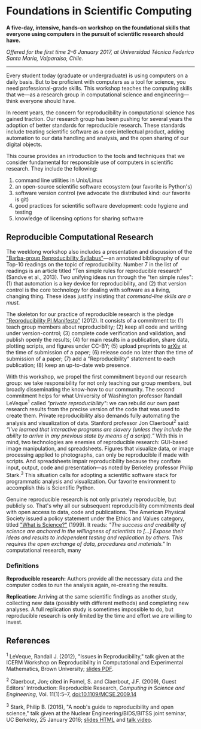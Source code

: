 # Foundations in Scientific Computing

**A five-day, intensive, hands-on workshop on the foundational skills that everyone using computers in the pursuit of scientific research should have.**

*Offered for the first time 2–6 January 2017, at Universidad Técnica Federico Santa María, Valparaíso, Chile.*

---

Every student today (graduate or undergraduate) is using computers on a daily basis.
But to be proficient with computers as a tool for science, you need professional-grade skills.
This workshop teaches the computing skills that we—as a research group in computational science and engineering—think everyone should have.

In recent years, the concern for reproducibility in computational science has gained traction.
Our research group has been pushing for several years the adoption of better standards for reproducible research.
These standards include treating scientific software as a core intellectual product, adding automation to our data handling and analysis, and the open sharing of our digital objects.

This course provides an introduction to the tools and techniques that we consider fundamental for responsible use of computers in scientific research. They include the following:

1. command line utilities in Unix/Linux 
2. an open-source scientific software ecosystem (our favorite is Python's)
3. software version control (we advocate the distributed kind: our favorite is git)
4. good practices for scientific software development: code hygiene and testing
5. knowledge of licensing options for sharing software 

## Reproducible Computational Research

The weeklong workshop also includes a presentation and discussion of the ["Barba-group Reproducibility Syllabus"](https://hackernoon.com/barba-group-reproducibility-syllabus-e3757ee635cf#.wn9brj30m)—an annotated bibliography of our Top-10 readings on the topic of reproducibility.
Number 7 in the list of readings is an article titled "Ten simple rules for reproducible research" (Sandve et al., 2013).
Two unifying ideas run through the "ten simple rules":
(1) that automation is a key device for reproducibility, and
(2) that version control is the core technology for dealing with software as a living, changing thing.
These ideas justify insisting that _command-line skills are a must._

The skeleton for our practice of reproducible research is the pledge ["Reproducibility PI Manifesto"](http://lorenabarba.com/gallery/reproducibility-pi-manifesto/) (2012).
It consists of a commitment to:
(1) teach group members about reproducibility; 
(2) keep all code and writing under version-control; 
(3) complete code verification and validation, and publish openly the results; 
(4) for main results in a publication, share data, plotting scripts, and figures under CC-BY; 
(5) upload preprints to [arXiv](https://arxiv.org) at the time of submission of a paper; 
(6) release code no later than the time of submission of a paper; 
(7) add a "Reproducibility" statement to each publication; 
(8) keep an up-to-date web presence.

With this workshop, we propel the first commitment beyond our research group: 
we take responsibility for not only teaching our group members, but broadly disseminating the know-how to our community. 
The second commitment helps for what University of Washington professor Randall LeVeque<sup>1</sup> called _"private reproducibility"_: 
we can rebuild our own past research results from the precise version of the code that was used to create them.
Private reproducibility also demands fully automating the analysis and visualization of data.
Stanford professor Jon Claerbout<sup>2</sup> said:
_“I’ve learned that interactive programs are slavery (unless they include the ability to arrive in any previous state by means of a script).”_
With this in mind, two technologies are enemies of reproducible research:
GUI-based image manipulation, and spreadsheets.
Figures that visualize data, or image processing applied to photographs, can only be reproducible if made with scripts.
And spreadsheets impair reproducibility because they conflate input, output, code and presentation—as noted by Berkeley professor Philip Stark.<sup>3</sup>
This situation calls for adopting a scientific software stack for programmatic analysis and visualization.
Our favorite environment to accomplish this is Scientific Python.

Genuine reproducible research is not only privately reproducible, but publicly so.
That's why all our subsequent reproducibility commitments deal with open access to data, code and publications.
The American Physical Society issued a policy statement under the Ethics and Values category, titled ["What is Science?"](https://www.aps.org/policy/statements/99_6.cfm) (1999). 
It reads:
_"The success and credibility of science are anchored in the willingness of scientists to […] Expose their ideas and results to independent testing and replication by others. This requires the open exchange of data, procedures and materials."_
In computational research, many 



### Definitions

**Reproducible research:**  Authors provide all the necessary data and the computer codes to run the analysis again, re-creating the results.

**Replication:** Arriving at the same scientific findings as another study, collecting new data (possibly with different methods) and completing new analyses. A full replication study is sometimes impossible to do, but reproducible research is only limited by the time and effort we are willing to invest.

## References

<sup>1</sup> LeVeque, Randall J. (2012), "Issues in Reproducibility," talk given at the ICERM Workshop on Reproducibility in Computational and Experimental Mathematics, Brown University; [slides PDF](https://icerm.brown.edu/materials/Slides/tw-12-5/Issues_in_Reproducibility_]_Randy_LeVeque,_University_of_Washington.pdf).

<sup>2</sup> Claerbout, Jon; cited in Fomel, S. and Claerbout, J.F. (2009), Guest Editors' Introduction: Reproducible Research, _Computing in Science and Engineering_, Vol. 11(1):5–7, [doi:10.1109/MCSE.2009.14](http://dx.doi.org/10.1109/MCSE.2009.14)

<sup>3</sup> Stark, Philip B. (2016), "A noob's guide to reproducibility and open science," talk given at the Nuclear Engineering/BIDS/BITSS joint seminar, UC Berkeley, 25 January 2016; [slides HTML](http://www.stat.berkeley.edu/~stark/Seminars/reproNE16.htm#1) and [talk video](https://youtu.be/xE2p9j0ntJA).
